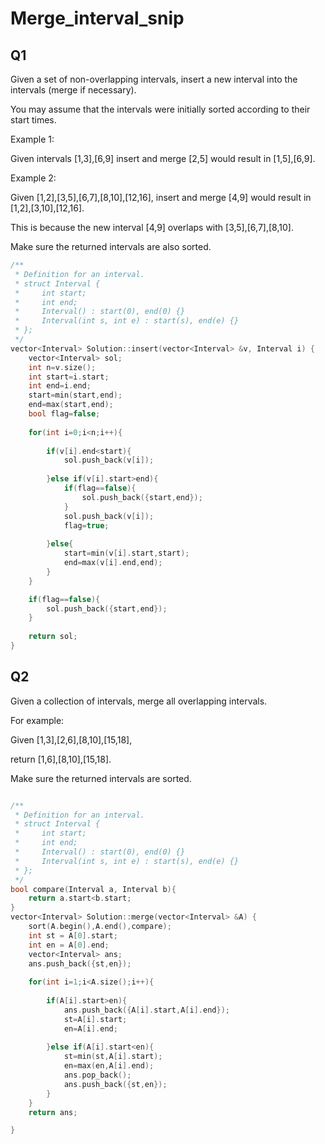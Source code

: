 # Merge_interval_snip


## Q1
Given a set of non-overlapping intervals, insert a new interval into the intervals (merge if necessary).

You may assume that the intervals were initially sorted according to their start times.

Example 1:

Given intervals [1,3],[6,9] insert and merge [2,5] would result in [1,5],[6,9].

Example 2:

Given [1,2],[3,5],[6,7],[8,10],[12,16], insert and merge [4,9] would result in [1,2],[3,10],[12,16].

This is because the new interval [4,9] overlaps with [3,5],[6,7],[8,10].

Make sure the returned intervals are also sorted.

```cpp
/**
 * Definition for an interval.
 * struct Interval {
 *     int start;
 *     int end;
 *     Interval() : start(0), end(0) {}
 *     Interval(int s, int e) : start(s), end(e) {}
 * };
 */
vector<Interval> Solution::insert(vector<Interval> &v, Interval i) {
    vector<Interval> sol;
    int n=v.size();
    int start=i.start;
    int end=i.end;
    start=min(start,end);
    end=max(start,end);
    bool flag=false;
    
    for(int i=0;i<n;i++){
    
        if(v[i].end<start){
            sol.push_back(v[i]);
            
        }else if(v[i].start>end){
            if(flag==false){
                sol.push_back({start,end});
            }
            sol.push_back(v[i]);
            flag=true;
            
        }else{
            start=min(v[i].start,start);
            end=max(v[i].end,end);
        }
    }

    if(flag==false){
        sol.push_back({start,end});
    }
    
    return sol;
}


```



## Q2
Given a collection of intervals, merge all overlapping intervals.

For example:

Given [1,3],[2,6],[8,10],[15,18],

return [1,6],[8,10],[15,18].

Make sure the returned intervals are sorted.

```cpp

/**
 * Definition for an interval.
 * struct Interval {
 *     int start;
 *     int end;
 *     Interval() : start(0), end(0) {}
 *     Interval(int s, int e) : start(s), end(e) {}
 * };
 */
bool compare(Interval a, Interval b){
    return a.start<b.start;
}
vector<Interval> Solution::merge(vector<Interval> &A) {
    sort(A.begin(),A.end(),compare);
    int st = A[0].start;
    int en = A[0].end;
    vector<Interval> ans;
    ans.push_back({st,en});
    
    for(int i=1;i<A.size();i++){
    
        if(A[i].start>en){
            ans.push_back({A[i].start,A[i].end});
            st=A[i].start;
            en=A[i].end;
            
        }else if(A[i].start<en){
            st=min(st,A[i].start);
            en=max(en,A[i].end);
            ans.pop_back();
            ans.push_back({st,en});
        }
    }
    return ans;

}



```
